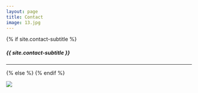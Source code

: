 ```yaml
---
layout: page
title: Contact
image: 13.jpg
---
```

{% if site.contact-subtitle %}
<h5 class="contact-subtitle">{{ site.contact-subtitle }}</h5>
<hr>
{% else %}
{% endif %}


![]({{site.baseurl}}/images/kapcha1.gif)
